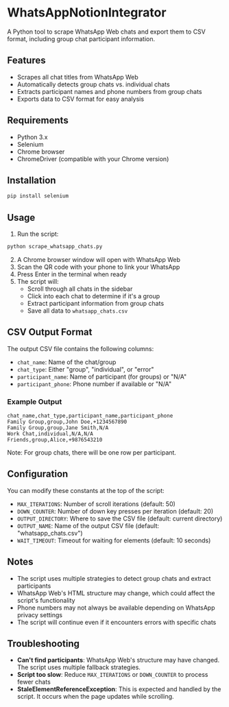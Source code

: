 # WhatsAppNotionIntegrator

A Python tool to scrape WhatsApp Web chats and export them to CSV format, including group chat participant information.

## Features

- Scrapes all chat titles from WhatsApp Web
- Automatically detects group chats vs. individual chats
- Extracts participant names and phone numbers from group chats
- Exports data to CSV format for easy analysis

## Requirements

- Python 3.x
- Selenium
- Chrome browser
- ChromeDriver (compatible with your Chrome version)

## Installation

```bash
pip install selenium
```

## Usage

1. Run the script:
```bash
python scrape_whatsapp_chats.py
```

2. A Chrome browser window will open with WhatsApp Web
3. Scan the QR code with your phone to link your WhatsApp
4. Press Enter in the terminal when ready
5. The script will:
   - Scroll through all chats in the sidebar
   - Click into each chat to determine if it's a group
   - Extract participant information from group chats
   - Save all data to `whatsapp_chats.csv`

## CSV Output Format

The output CSV file contains the following columns:

- `chat_name`: Name of the chat/group
- `chat_type`: Either "group", "individual", or "error"
- `participant_name`: Name of participant (for groups) or "N/A"
- `participant_phone`: Phone number if available or "N/A"

### Example Output

```csv
chat_name,chat_type,participant_name,participant_phone
Family Group,group,John Doe,+1234567890
Family Group,group,Jane Smith,N/A
Work Chat,individual,N/A,N/A
Friends,group,Alice,+9876543210
```

Note: For group chats, there will be one row per participant.

## Configuration

You can modify these constants at the top of the script:

- `MAX_ITERATIONS`: Number of scroll iterations (default: 50)
- `DOWN_COUNTER`: Number of down key presses per iteration (default: 20)
- `OUTPUT_DIRECTORY`: Where to save the CSV file (default: current directory)
- `OUTPUT_NAME`: Name of the output CSV file (default: "whatsapp_chats.csv")
- `WAIT_TIMEOUT`: Timeout for waiting for elements (default: 10 seconds)

## Notes

- The script uses multiple strategies to detect group chats and extract participants
- WhatsApp Web's HTML structure may change, which could affect the script's functionality
- Phone numbers may not always be available depending on WhatsApp privacy settings
- The script will continue even if it encounters errors with specific chats

## Troubleshooting

- **Can't find participants**: WhatsApp Web's structure may have changed. The script uses multiple fallback strategies.
- **Script too slow**: Reduce `MAX_ITERATIONS` or `DOWN_COUNTER` to process fewer chats
- **StaleElementReferenceException**: This is expected and handled by the script. It occurs when the page updates while scrolling. 
